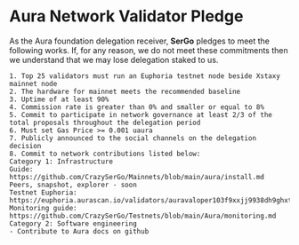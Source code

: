 # Aura Network Validator Pledge

As the Aura foundation delegation receiver, **SerGo** pledges to meet the following works. If, for any reason, we do not meet these commitments then we understand that we may lose delegation staked to us.

    1. Top 25 validators must run an Euphoria testnet node beside Xstaxy mainnet node
    2. The hardware for mainnet meets the recommended baseline    
    3. Uptime of at least 90%
    4. Commission rate is greater than 0% and smaller or equal to 8%
    5. Commit to participate in network governance at least 2/3 of the total proposals throughout the delegation period
    6. Must set Gas Price >= 0.001 uaura
    7. Publicly announced to the social channels on the delegation decision
    8. Commit to network contributions listed below: 
    Category 1: Infrastructure
    Guide: https://github.com/CrazySerGo/Mainnets/blob/main/aura/install.md
    Peers, snapshot, explorer - soon
    Testnet Euphoria: https://euphoria.aurascan.io/validators/auravaloper103f9xxjj9938dh9ghxtet53cat4dl42k357k8y
    Monitoring guide: https://github.com/CrazySerGo/Testnets/blob/main/Aura/monitoring.md
    Category 2: Software engineering
    - Contribute to Aura docs on github
